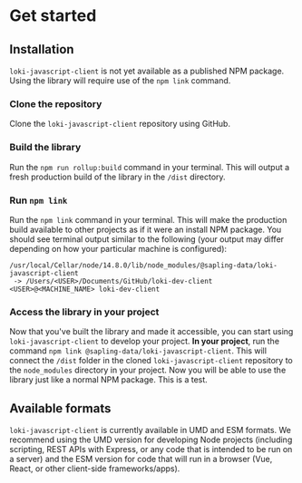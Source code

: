 # Get started
## Installation
`loki-javascript-client` is not yet available as a published NPM package. Using the library will require use of the `npm link` command.
### Clone the repository
Clone the `loki-javascript-client` repository using GitHub.
### Build the library
Run the `npm run rollup:build` command in your terminal. This will output a fresh production build of the library in the `/dist` directory.
### Run `npm link`
Run the `npm link` command in your terminal. This will make the production build available to other projects as if it were an install NPM package. You should see terminal output similar to the following (your output may differ depending on how your particular machine is configured):
```
/usr/local/Cellar/node/14.8.0/lib/node_modules/@sapling-data/loki-javascript-client
 -> /Users/<USER>/Documents/GitHub/loki-dev-client <USER>@<MACHINE_NAME> loki-dev-client
```
### Access the library in your project
Now that you've built the library and made it accessible, you can start using `loki-javascript-client` to develop your project. **In your project**, run the command `npm link @sapling-data/loki-javascript-client`. This will connect the `/dist` folder in the cloned `loki-javascript-client` repository to the `node_modules` directory in your project. Now you will be able to use the library just like a normal NPM package. This is a test.
## Available formats
`loki-javascript-client` is currently available in UMD and ESM formats. We recommend using the UMD version for developing Node projects (including scripting, REST APIs with Express, or any code that is intended to be run on a server) and the ESM version for code that will run in a browser (Vue, React, or other client-side frameworks/apps).
###